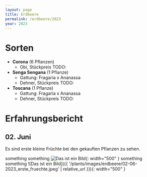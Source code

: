 ```yaml
---
layout: page
title: Erdbeere
permalink: /erdbeere/2023
year: 2023
---
```


# Sorten

- **Corona** (6 Pflanzen)
    - Obi, Stückpreis TODO:
- **Senga Sengana** (1 Pflanze)
    - Gattung: Fragaria x Ananassa
    - Dehner, Stückpreis TODO:
- **Toscana** (1 Pflanze)
    - Gattung: Fragaria x Ananassa
    - Dehner, Stückpreis TODO:


# Erfahrungsbericht
## 02. Juni
Es sind erste kleine Früchte bei den gekauften Pflanzen zu sehen.

something something ![Das ist ein Bild](../plants/images/erdbeere/02-06-2023_erste_fruechte.jpeg){: width="500" }
something something ![Das ist ein Bild]({{ '/plants/images/erdbeere/02-06-2023_erste_fruechte.jpeg' | relative_url }}){: width="500" }


